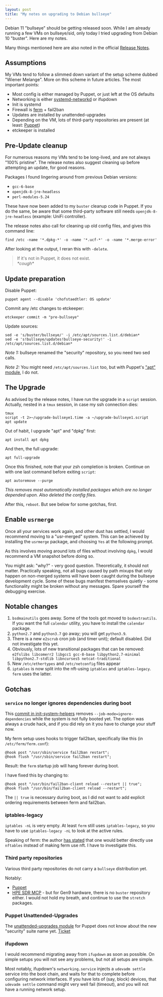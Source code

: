 ```yaml
---
layout: post
title: "My notes on upgrading to Debian bullseye"
---
```


Debian 11 "bullseye" should be getting released soon. While I am already running a few VMs on bullseye/sid, only today I tried upgrading from Debian 10 "buster". Here are my notes.

Many things mentioned here are also noted in the official [Release Notes](https://www.debian.org/releases/bullseye/amd64/release-notes/index.en.html).

## Assumptions

My VMs tend to follow a slimmed down variant of the setup scheme dubbed "Wiener Melange". More on this scheme in future articles. The most important points:

- Most config is either managed by Puppet, or just left at the OS defaults
- Networking is either [systemd-networkd](https://wiki.debian.org/SystemdNetworkd) or ifupdown
- Init is systemd
- Firewall is [ferm](https://github.com/MaxKellermann/ferm/) + fail2ban
- Updates are installed by unattended-upgrades
- Depending on the VM, lots of third-party repositories are present (at least: [Puppet](http://apt.puppet.com/))
- etckeeper is installed

## Pre-Update cleanup

For numerous reasons my VMs tend to be long-lived, and are not always "100% pristine".
The release notes also suggest cleaning up before attempting an update, for good reasons.

Packages I found lingering around from previous Debian versions:
* `gcc-6-base`
* `openjdk-8-jre-headless`
* `perl-modules-5.24`

These have now been added to my `buster` cleanup code in Puppet.
If you do the same, be aware that some third-party software still needs `openjdk-8-jre-headless` (example: UniFi controller).

The release notes also call for cleaning up old config files, and gives this command line:
```
find /etc -name '*.dpkg-*' -o -name '*.ucf-*' -o -name '*.merge-error'
```

After looking at the output, I reran this with `-delete`.

<blockquote>
If it's not in Puppet, it does not exist.<br>
<i>*cough*</i>
</blockquote>

## Update preparation

Disable Puppet:
```
puppet agent --disable 'chofstaedtler: OS update'
```

Commit any /etc changes to etckeeper:
```
etckeeper commit -m "pre-bullseye"
```

Update sources:
```
sed -e 's/buster/bullseye/' -i /etc/apt/sources.list.d/debian*
sed -e 's!bullseye/updates!bullseye-security!' -i /etc/apt/sources.list.d/debian*
```

*Note 1:* bullseye renamed the "security" repository, so you need two sed calls.

*Note 2:* You might need `/etc/apt/sources.list` too, but with Puppet's ["apt" module](https://forge.puppet.com/modules/puppetlabs/apt), I do not.

## The Upgrade

As advised by the release notes, I have run the upgrade in a `script` session. Actually, nested in a `tmux` session, in case my ssh connection dies:

```
tmux
script -t 2>~/upgrade-bullseye1.time -a ~/upgrade-bullseye1.script
apt update
```

Out of habit, I upgrade "apt" and "dpkg" first:
```
apt install apt dpkg
```

And then, the full upgrade:
```
apt full-upgrade
```

Once this finished, note that your zsh completion is broken. Continue on with one last command before exiting `script`:

```
apt autoremove --purge
```
*This removes most automatically installed packages which are no longer depended upon. Also deleted the config files.* 

After this, `reboot`. But see below for some gotchas, first.

## Enable `usrmerge`

Once all your services work again, and other dust has settled, I would recommend moving to a "usr-merged" system.
This can be achieved by installing the `usrmerge` package, and choosing `Yes` at the following prompt.

As this involves moving around lots of files without involving `dpkg`, I would recommend a VM snapshot before doing so.

You might ask: "why?" - very good question.
Theoretically, it should not matter.
Practically speaking, not all bugs caused by path mixups that only happen on non-merged systems will have been caught during the bullseye development cycle. Some of these bugs manifest themselves quietly - some functionality might be broken without any messages. Spare yourself the debugging exercise.

## Notable changes

1. `bsdmainutils` goes away. Some of the tools got moved to `bsdextrautils`. If you want the full `calendar` utility, you have to install the `calendar` package.
1. `python2.7` and `python3.7` go away; you will get `python3.9`.
1. There is a new `e2scrub` cron job (and timer unit); default disabled. Did not investigate this yet.
1. Obviously, lots of new transitional packages that can be removed: `e2fslibs libcomerr2 libgcc1 gcc-8-base libpython2.7-minimal libpython2.7-stdlib libncurses5 netcat-traditional`
1. New `/etc/ethertypes` and `/etc/netconfig` files appear
1. `iptables` is now split into the nft-using `iptables` and `iptables-legacy`. `ferm` uses the latter.

## Gotchas

### `service` no longer ignores dependencies during boot

This [commit in init-system-helpers](https://salsa.debian.org/debian/init-system-helpers/-/commit/3988cf70533b9a826727a26ce6dce91755a0fb22) removes `--job-mode=ignore-dependencies` while the system is not fully booted yet.
The option was always a crude hack, and if you did rely on it you have to change your stuff now.

My ferm setup uses hooks to trigger fail2ban, specifically like this (in `/etc/ferm/ferm.conf`):

```
@hook post "/usr/sbin/service fail2ban restart";
@hook flush "/usr/sbin/service fail2ban restart";
```

Result: the `ferm` startup job will hang forever during boot.

I have fixed this by changing to:

```
@hook post "/usr/bin/fail2ban-client reload --restart || true";
@hook flush "/usr/bin/fail2ban-client reload --restart";
```

The `|| true` is necessary during boot, as I did not want to add explicit ordering requirements between ferm and fail2ban.

### iptables-legacy

`iptables -nL` is very empty. At least `ferm` still uses `iptables-legacy`, so you have to use `iptables-legacy -nL` to look at the active rules.

Speaking of ferm: the author [has stated](https://github.com/MaxKellermann/ferm/issues/35) that one would better directly use `nftables` instead of making ferm use nft. I have to investigate this.

### Third party repositories

Various third party repositories do not carry a `bullseye` distribution yet.

Notably:
* [Puppet](https://tickets.puppetlabs.com/browse/PA-3624)
* [HPE SDR MCP](http://downloads.linux.hpe.com/SDR/repo/mcp/) - but for Gen9 hardware, there is no `buster` repository either. I would not hold my breath, and continue to use the `stretch` packages.

### Puppet Unattended-Upgrades

The [unattended-upgrades module](https://github.com/voxpupuli/puppet-unattended_upgrades) for Puppet does not know about the new "security" suite name yet. [Ticket](https://github.com/voxpupuli/puppet-unattended_upgrades/issues/187)

### ifupdown

I would recommend migrating away from `ifupdown` as soon as possible.
On simple setups you will not see any problems, but not all setups are simple.

Most notably, ifupdown's `networking.service` injects a `udevadm settle` service into the boot chain, and waits for that to complete before configuring network interfaces.
If you have lots of (say, block) devices, that `udevadm settle` command might very well fail (timeout), and you will not have a running network setup.
